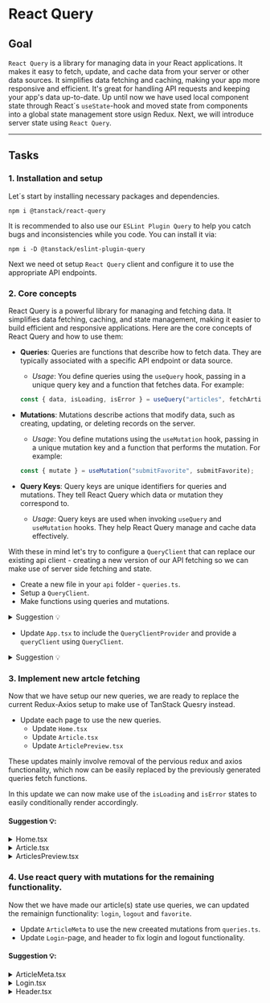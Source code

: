 # React Query

## Goal

`React Query` is a library for managing data in your React applications. It makes it easy to fetch, update, and cache data from your server or other data sources. It simplifies data fetching and caching, making your app more responsive and efficient. It's great for handling API requests and keeping your app's data up-to-date. Up until now we have used local component state through React´s `useState`-hook and moved state from components into a global state management store usign Redux. Next, we will introduce server state using `React Query`.

---

## Tasks

### 1. Installation and setup

Let´s start by installing necessary packages and dependencies.

```
npm i @tanstack/react-query
```

It is recommended to also use our `ESLint Plugin Query` to help you catch bugs and inconsistencies while you code. You can install it via:

```
npm i -D @tanstack/eslint-plugin-query
```

Next we need ot setup `React Query` client and configure it to use the appropriate API endpoints.

### 2. Core concepts

React Query is a powerful library for managing and fetching data. It simplifies data fetching, caching, and state management, making it easier to build efficient and responsive applications. Here are the core concepts of React Query and how to use them:

- **Queries**: Queries are functions that describe how to fetch data. They are typically associated with a specific API endpoint or data source.

  - _Usage_: You define queries using the `useQuery` hook, passing in a unique query key and a function that fetches data. For example:

  ```jsx
  const { data, isLoading, isError } = useQuery("articles", fetchArticles);
  ```

- **Mutations**: Mutations describe actions that modify data, such as creating, updating, or deleting records on the server.

  - _Usage_: You define mutations using the `useMutation` hook, passing in a unique mutation key and a function that performs the mutation. For example:

  ```jsx
  const { mutate } = useMutation("submitFavorite", submitFavorite);
  ```

- **Query Keys**: Query keys are unique identifiers for queries and mutations. They tell React Query which data or mutation they correspond to.

  - _Usage_: Query keys are used when invoking `useQuery` and `useMutation` hooks. They help React Query manage and cache data effectively.

With these in mind let's try to configure a `QueryClient` that can replace our existing api client - creating a new version of our API fetching so we can make use of server side fetching and state.

- Create a new file in your `api` folder - `queries.ts`.
- Setup a `QueryClient`.
- Make functions using queries and mutations.

<details>
<summary>Suggestion 💡</summary>

```ts
import { QueryClient, useMutation, useQuery } from "@tanstack/react-query";
import { pageSize } from "./constants";
import { LoginResponse, getRequestHeaders } from "./auth";
import { ArticleResponse, ArticlesResponse } from "./articles";

// Create and configure the query client
const queryClient = new QueryClient({
  defaultOptions: {
    queries: {
      retry: false,
    },
  },
});

export const apiBaseUrl = "https://api.realworld.io/api";

// Fetch articles
export const useFetchArticles = (page = 1, limit = pageSize) => {
  return useQuery<ArticlesResponse, Error>({
    queryKey: ["articles", page],
    queryFn: async () => {
      const offset = (page - 1) * limit;
      const res = await fetch(
        `${apiBaseUrl}/articles?offset=${offset}&limit=${limit}`
      );
      return await res.json();
    },
    onError: () => {
      throw new Error("Network response was not ok");
    },
  });
};

// Fetch a single article
export const useFetchArticle = (slug: string, page = 1) => {
  return useQuery<ArticleResponse, Error>({
    queryKey: ["article", slug, page],
    queryFn: async () => {
      const res = await fetch(`${apiBaseUrl}/articles/${slug}`);
      return await res.json();
    },
    initialData: () => {
      // Obtain the article data from the cache using queryClient
      const articlesData = queryClient.getQueryData<ArticlesResponse>([
        "articles",
        page,
      ]);

      if (articlesData) {
        const article = articlesData.articles.find(
          (article) => article.slug === slug
        );
        if (article) {
          return { article };
        }
      }
      return undefined;
    },
    onError: () => {
      throw new Error("Network response was not ok");
    },
  });
};

// Favorite an article
export const useFavoriteArticle = () => {
  return useMutation<ArticleResponse, Error, string>({
    mutationKey: ["favoriteArticle"],
    mutationFn: async (slug: string) => {
      const headers = getRequestHeaders();
      if (!headers.Authorization) {
        localStorage.removeItem("user");
        window.location.href = "/login";
      }
      const res = await fetch(`${apiBaseUrl}/articles/${slug}/favorite`, {
        method: "POST",
        headers,
      });

      return await res.json();
    },
    onError: () => {
      throw new Error("Network response was not ok");
    },
  });
};

// Unfavorite an article
export const useUnfavoriteArticle = () => {
  return useMutation<ArticleResponse, Error, string>({
    mutationKey: ["unfavoriteArticle"],
    mutationFn: async (slug: string) => {
      const headers = getRequestHeaders();
      if (!headers.Authorization) {
        localStorage.removeItem("user");
        window.location.href = "/login";
      }

      const res = await fetch(`${apiBaseUrl}/articles/${slug}/favorite`, {
        method: "DELETE",
        headers,
      });

      return await res.json();
    },
    onError: () => {
      throw new Error("Network response was not ok");
    },
  });
};

// Login
export const useLogin = () => {
  return useMutation<LoginResponse, Error, string>({
    mutationKey: ["login"],
    mutationFn: async (body) => {
      const res = await fetch(`${apiBaseUrl}/users/login`, {
        method: "POST",
        headers: { "Content-Type": "application/json" },
        body,
      });
      const data: LoginResponse = await res.json();
      localStorage.setItem("user", JSON.stringify(data.user));
      queryClient.invalidateQueries(["articles"]);

      return data;
    },
    onError: () => {
      throw new Error("Network response was not ok");
    },
  });
};

// Logout
export const useLogout = () => {
  return useMutation<void, Error>({
    mutationKey: ["logout"],
    mutationFn: async () => {
      localStorage.removeItem("user");
      queryClient.invalidateQueries(["articles"]);
    },
    onError: () => {
      throw new Error("Network response was not ok");
    },
  });
};

export default queryClient;
```

</details>

- Update `App.tsx` to include the `QueryClientProvider` and provide a `queryClient` using `QueryClient`.

<details>
<summary>Suggestion 💡</summary>

```jsx
import { QueryClient, QueryClientProvider } from "@tanstack/react-query";
...

function App() {
  const queryClient = new QueryClient();
  return (
    <QueryClientProvider client={queryClient}>
    ...
    </QueryClientProvider>
  );
}
export default App;

```

</details>

### 3. Implement new artcle fetching

Now that we have setup our new queries, we are ready to replace the current Redux-Axios setup to make use of TanStack Quesry instead.

- Update each page to use the new queries.
  - Update `Home.tsx`
  - Update `Article.tsx`
  - Update `ArticlePreview.tsx`

These updates mainly involve removal of the pervious redux and axios functionality, which now can be easily replaced by the previously generated queries fetch functions.

In this update we can now make use of the `isLoading` and `isError` states to easily conditionally render accordingly.

#### Suggestion 💡:

<details>
<summary>Home.tsx</summary>

```ts
import "./Home.css";
import { ArticlePreview } from "../components/ArticlePreview/ArticlePreview";
import { useMemo, useState } from "react";
import { useFetchArticles } from "../api/queries";
import { pageSize } from "../api/constants";

const Home = () => {
  const [currentPage, setCurrentPage] = useState(1);

  const { data, isLoading, isError, isRefetching } =
    useFetchArticles(currentPage);

  const pageCount = useMemo(() => {
    return data ? Math.ceil(data?.articlesCount / pageSize) : 0;
  }, [data]);

  if (isLoading || isRefetching) return <div>Loading...</div>;
  if (isError) return <div>Error...</div>;

  const handlePageChange = (pageNumber: number) => {
    setCurrentPage(pageNumber);
  };

  return (
    <div className="content">
      {data.articles.map((article) => (
        <ArticlePreview article={article} key={article.slug} />
      ))}
      <ul className="pagination">
        {Array.from({ length: pageCount }, (_, index) => index + 1).map(
          (pageNumber) => (
            <li
              key={pageNumber}
              onClick={() => handlePageChange(pageNumber)}
              className="page-item"
            >
              <button
                className={`page-link ${
                  currentPage === pageNumber ? "active" : ""
                }`}
              >
                {pageNumber}
              </button>
            </li>
          )
        )}
      </ul>
    </div>
  );
};

export default Home;
```

</details>

<details>
<summary>Article.tsx</summary>

_Note:_ Here we need to make use of the `searchParams` to use in `useFetchArticles`, as the page is a part of the itentifier to uniquely describe the data the query is fetching.

```ts
import { useParams } from "react-router";
import { useSearchParams } from "react-router-dom";
import { useFetchArticle } from "../../api/queries";
import ArticleMeta from "./../../components/ArticleMeta/ArticleMeta";
import TagList from "./../../components/TagList/TagList";
import "./Article.css";

const ArticlePage = () => {
  const { slug } = useParams();
  const [searchParams] = useSearchParams();
  const page = searchParams.get("page") || "1";

  const { data, isLoading, isError } = useFetchArticle(
    slug || "",
    parseInt(page)
  );

  if (isLoading) return <div>Loading...</div>;

  if (isError) return <div>Error</div>;

  return (
    <div className="article">
      <div className="header">
        <div className="header-content">
          <h1>{data.article.title}</h1>
          <ArticleMeta article={data.article} />
        </div>
      </div>
      <div className="content">
        <p className="text">{data.article.body}</p>
        <TagList article={data.article} />
      </div>
    </div>
  );
};

export default ArticlePage;
```

</details>

<details>
<summary>ArticlesPreview.tsx</summary>

```ts
import { useNavigate } from "react-router";
import { Article } from "../../types";
import ArticleMeta from "../ArticleMeta/ArticleMeta";
import TagList from "../TagList/TagList";
import "./ArticlePreview.css";

interface Props {
  article: Article;
  page: number;
}

const ArticlePreview = ({ article, page }: Props) => {
  const navigate = useNavigate();
  const handleNavigate = () => {
    navigate(`/article/${article.slug}?page=${page}`);
  };
  return (
    <div className="article-preview">
      <ArticleMeta article={article} />
      <button className="article-link" onClick={handleNavigate}>
        <h1>{article.title}</h1>
        <p className="description">{article.description}</p>
        <span className="subtitle1">Read more...</span>
        <ul className="tag-list">
          <TagList article={article} />
        </ul>
      </button>
    </div>
  );
};

export default ArticlePreview;
```

</details>

### 4. Use react query with mutations for the remaining functionality.

Now thet we have made our article(s) state use queries, we can updated the remainign functionality: `login`, `logout` and `favorite`.

- Update `ArticleMeta` to use the new creeated mutations from `queries.ts`.
- Update `Login`-page, and header to fix login and logout functionality.

#### Suggestion 💡:

<details>
<summary>ArticleMeta.tsx</summary>

```tsx
import { useEffect, useState } from "react";
import { useFavoriteArticle, useUnfavoriteArticle } from "../../api/queries";
import { Article } from "../../types";
import "./ArticleMeta.css";

interface Props {
  article: Article;
}
const ArticleMeta = ({ article }: Props) => {
  const [loading, setLoading] = useState(false);
  const favoriteArticle = useFavoriteArticle();
  const unfavoriteArticle = useUnfavoriteArticle();

  const [currentArticle, setCurrentArticle] = useState(article);

  useEffect(() => {
    setCurrentArticle(article);
  }, [article]);

  return (
    <div className={"article-meta"}>
      <div className={"info"}>
        <a href="/">{currentArticle.author.username}</a>
        <span className={"subtitle1"}>
          {new Date(currentArticle.createdAt).toLocaleDateString()}
        </span>
      </div>
      <button
        className={currentArticle.favorited ? "favorited" : ""}
        disabled={loading}
        onClick={async () => {
          try {
            setLoading(true);
            let updated;
            if (currentArticle.favorited) {
              updated = await unfavoriteArticle.mutateAsync(
                currentArticle.slug
              );
            } else {
              updated = await favoriteArticle.mutateAsync(currentArticle.slug);
            }
            setLoading(false);
            setCurrentArticle(updated.article);
          } catch (error) {
            console.error("Error updating favorite");
          }
        }}
      >
        Like {currentArticle.favoritesCount}
      </button>
    </div>
  );
};
export default ArticleMeta;
```

</details>

<details>
<summary>Login.tsx</summary>

```tsx
import React, { useState } from "react";
import { useNavigate } from "react-router-dom";
import { useLogin } from "../../api/queries";
import { Credentials } from "../../types";
import "./Login.css";

const LoginPage = () => {
  const [credentials, setCredentials] = useState<Credentials>({
    email: "",
    password: "",
  });

  const navigate = useNavigate();
  const login = useLogin();

  const handleSubmit = async (event: React.FormEvent) => {
    event.preventDefault();
    await login.mutateAsync(JSON.stringify({ user: credentials }));
    navigate("/");
  };

  return (
    <form className="login-form" onSubmit={handleSubmit}>
      <h1 className="login-header">Sign in</h1>
      <div>
        <input
          type="email"
          id="email"
          value={credentials.email}
          onChange={(event) =>
            setCredentials((prev) => ({ ...prev, email: event.target.value }))
          }
        />
      </div>
      <div>
        <input
          type="password"
          id="password"
          value={credentials.password}
          onChange={(event) =>
            setCredentials((prev) => ({
              ...prev,
              password: event.target.value,
            }))
          }
        />
      </div>
      {login.isError && (
        <div className="error-message">{login.error.message}</div>
      )}
      <div className="button-container">
        <button type="submit">Sign in</button>
      </div>
    </form>
  );
};

export default LoginPage;
```

</details>

<details>
<summary>Header.tsx</summary>

```tsx
import { useEffect, useState } from "react";
import { Link, useNavigate } from "react-router-dom";
import { useLogin, useLogout } from "../../api/queries";
import { getTokenFromLocalStorage } from "../../state/storage";
import { User } from "../../types";
import "./Header.css";

const Header = () => {
  const [user, setUser] = useState<User | null>(null);
  const [open, setOpen] = useState(false);
  const navigate = useNavigate();
  const logout = useLogout();
  const login = useLogin();

  const signOut = async () => {
    await logout.mutateAsync();
    setOpen(false);
    setUser(null);
    navigate("/");
  };
  useEffect(() => {
    const localStorageUser = getTokenFromLocalStorage();
    if (!user && localStorageUser) {
      setUser(localStorageUser);
    }
  }, [user, login, logout]);

  return (
    <header className="header">
      <nav className="navbar">
        <Link to="/">Home</Link>
        {user ? (
          <>
            <div className="user-info" onClick={() => setOpen(!open)}>
              <img src={user.image} alt={`${user.username}'s avatar`} />
              <p>{user.username}</p>
            </div>
            {open && (
              <div className="dropdown-menu">
                <button onClick={signOut}>Sign out</button>
              </div>
            )}
          </>
        ) : (
          <Link to="/login">Sign in</Link>
        )}
      </nav>
    </header>
  );
};

export default Header;
```

</details>
